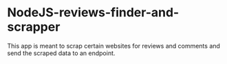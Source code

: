 # NodeJS-reviews-finder-and-scrapper
This app is meant to scrap certain  websites for reviews and comments and send the scraped data to an endpoint.
